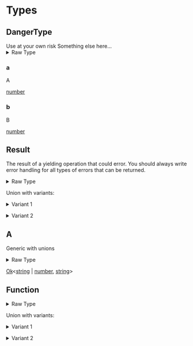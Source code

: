 <div id="Types"></div>

# Types

<div id="DangerType"></div>

## DangerType

<div class="warning">
Use at your own risk 
Something else here...
</div>

<details>
<summary>Raw Type</summary>

```luau
---# warning
---Use at your own risk \
---Something else here...
type DangerType = {
	--- A
	a: number,

	--- B
	b: number
}
```

</details>

<div id="a"></div>

### a

A

[number](#number)

<div id="b"></div>

### b

B

[number](#number)

<div id="Result"></div>

## Result

The result of a yielding operation that could error. You should always write
	error handling for all types of errors that can be returned.

<details>
<summary>Raw Type</summary>

```luau
--
	The result of a yielding operation that could error. You should always write
	error handling for all types of errors that can be returned.

type Result<T, E> = Ok<T> | Err<E>
```

</details>

Union with variants:

<details>
<summary>Variant 1</summary>

[Ok](#Ok)<[T](#T)></details>

<details>
<summary>Variant 2</summary>

[Err](#Err)<[E](#E)></details>

<div id="A"></div>

## A

Generic with unions

<details>
<summary>Raw Type</summary>

```luau
--- Generic with unions
type A<T> = Ok<string | number, string>
```

</details>

[Ok](#Ok)<[string](#string) | [number](#number), [string](#string)><div id="Function"></div>

## Function

<details>
<summary>Raw Type</summary>

```luau
type Function = (<T>(a: string, b: number) -> (a: string) -> T) | string
```

</details>

Union with variants:

<details>
<summary>Variant 1</summary>

<details>
<summary>Function Signature</summary>

```luau
(<T>(a: string, b: number) -> (a: string) -> T) | string
```

</details>

<div id="Generics"></div>

### Generics

<div id="T"></div>

#### T

This generic is unconstrained and can be any type

<div id="Arguments"></div>

### Arguments

<div id="a"></div>

#### a

[string](#string)

<div id="b"></div>

#### b

[number](#number)

<div id="Returns"></div>

### Returns

<div id="ret1"></div>

#### ret1

(a: [string](#string)) -> [T](#T)</details>

<details>
<summary>Variant 2</summary>

[string](#string)

</details>

